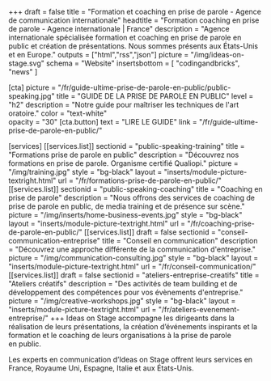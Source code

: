 +++
draft	 				= false
title 					= "Formation et coaching en prise de parole - Agence de communication internationale"
headtitle 			= "Formation coaching en prise de parole - Agence internationale | France"
description		= "Agence internationale spécialisée formation et coaching en prise de parole en public et création de présentations. Nous sommes présents aux États-Unis et en Europe."
outputs				= ["html","rss","json"]
picture				= "/img/ideas-on-stage.svg"
schema				= "Website"
insertsbottom	= [ "codingandbricks", "news" ]

[cta]
	picture 		= "/fr/guide-ultime-prise-de-parole-en-public/public-speaking.jpg"
	title 				= "GUIDE DE LA PRISE DE PAROLE EN PUBLIC"
	level				= "h2"
	description = "Notre guide pour maîtriser les techniques de l'art oratoire."
	color				= "text-white"	
	opacity			= "30"
	[cta.button]
		text 			= "LIRE LE GUIDE"
		link				= "/fr/guide-ultime-prise-de-parole-en-public/"

[services]
	[[services.list]]
		sectionid		= "public-speaking-training"
		title				= "Formations prise de parole en public"
		description	= "Découvrez nos formations en prise de parole. Organisme certifié Qualiopi."
		picture			= "/img/training.jpg"
		style				= "bg-black"
		layout				= "inserts/module-picture-textright.html"
		url					= "/fr/formations-prise-de-parole-en-public/"
	[[services.list]]
		sectionid		= "public-speaking-coaching"
		title				= "Coaching en prise de parole"
		description	= "Nous offrons des services de coaching de prise de parole en public, de media training et de présence sur scène."
		picture			= "/img/inserts/home-business-events.jpg"
		style				= "bg-black"
		layout				= "inserts/module-picture-textright.html"
		url					= "/fr/coaching-prise-de-parole-en-public/"	
	[[services.list]]
		draft				= false
		sectionid		= "conseil-communication-entreprise"
		title				= "Conseil en communication"
		description	= "Découvrez une approche différente de la communication d'entreprise."
		picture			= "/img/communication-consulting.jpg"
		style				= "bg-black"
		layout				= "inserts/module-picture-textright.html"
		url					= "/fr/conseil-communication/"
	[[services.list]]
		draft				= false
		sectionid		= "ateliers-entreprise-creatifs"
		title				= "Ateliers créatifs"
		description	= "Des activités de team building et de développement des compétences pour vos évènements d'entreprise."
		picture			= "/img/creative-workshops.jpg"
		style				= "bg-black"
		layout				= "inserts/module-picture-textright.html"
		url					= "/fr/ateliers-evenement-entreprise/"
+++
Ideas on Stage accompagne les dirigeants dans la réalisation de leurs présentations, la création d’événements inspirants et la formation et le coaching de leurs organisations à la prise de parole en public.

Les experts en communication d’Ideas on Stage offrent leurs services en France, Royaume Uni, Espagne, Italie et aux États-Unis.
